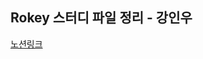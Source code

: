 ## Rokey 스터디 파일 정리 - 강인우

[노션링크](https://ivy-cave-ab6.notion.site/Rokey-17c22b700e83803fb599d0c6aad24e5a)
